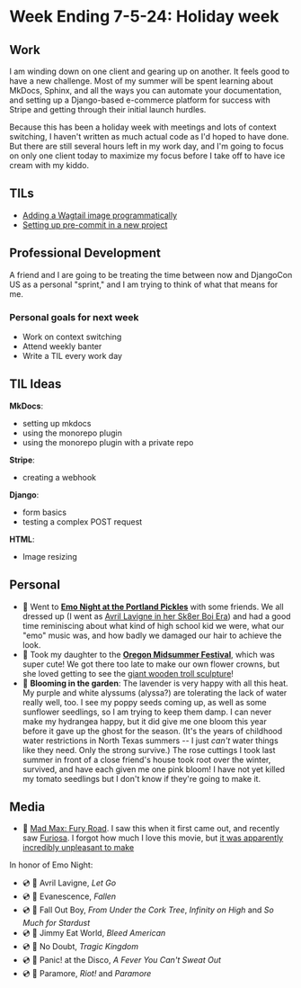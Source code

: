 # Week Ending 7-5-24: Holiday week 

## Work 

I am winding down on one client and gearing up on another. It feels good to have a new challenge. Most of my summer will be spent learning about MkDocs, Sphinx, and all the ways you can automate your documentation, and setting up a Django-based e-commerce platform for success with Stripe and getting through their initial launch hurdles.  

Because this has been a holiday week with meetings and lots of context switching, I haven't written as much actual code as I'd hoped to have done. But there are still several hours left in my work day, and I'm going to focus on only one client today to maximize my focus before I take off to have ice cream with my kiddo. 

## TILs 

- [Adding a Wagtail image programmatically](https://github.com/williln/til/blob/main/wagtail/add_image_programmatically.md)
- [Setting up pre-commit in a new project](https://github.com/williln/til/blob/main/pre-commit/setup.md)

## Professional Development 

A friend and I are going to be treating the time between now and DjangoCon US as a personal "sprint," and I am trying to think of what that means for me. 

### Personal goals for next week 

- Work on context switching
- Attend weekly banter
- Write a TIL every work day

## TIL Ideas 

**MkDocs**: 

- setting up mkdocs
- using the monorepo plugin
- using the monorepo plugin with a private repo

**Stripe**:

- creating a webhook

**Django**: 

- form basics
- testing a complex POST request

**HTML**:

- Image resizing

## Personal 

- 🖤 Went to [**Emo Night at the Portland Pickles**](https://eastpdxnews.com/general-news-features/pickles-again-serve-great-baseball-and-big-fun-in-lents/) with some friends. We all dressed up (I went as [Avril Lavigne in her Sk8er Boi Era](https://www.popsugar.com.au/wp-content/uploads/sites/2/2021/06/Untitled-design-2021-06-23T115341.868-1.jpg)) and had a good time reminiscing about what kind of high school kid we were, what our "emo" music was, and how badly we damaged our hair to achieve the look. 
- 🥀 Took my daughter to the [**Oregon Midsummer Festival**](https://www.oregonmidsummer.com/), which was super cute! We got there too late to make our own flower crowns, but she loved getting to see the [giant wooden troll sculpture](https://www.oregonlive.com/living/2023/08/portlands-giant-troll-sculpture-completes-construction-heres-how-to-see-it.html)! 
- 🌺 **Blooming in the garden**: The lavender is very happy with all this heat. My purple and white alyssums (alyssa?) are tolerating the lack of water really well, too. I see my poppy seeds coming up, as well as some sunflower seedlings, so I am trying to keep them damp. I can never make my hydrangea happy, but it did give me one bloom this year before it gave up the ghost for the season. (It's the years of childhood water restrictions in North Texas summers -- I just _can't_ water things like they need. Only the strong survive.) The rose cuttings I took last summer in front of a close friend's house took root over the winter, survived, and have each given me one pink bloom! I have not yet killed my tomato seedlings but I don't know if they're going to make it. 

## Media 

- 🎥 [Mad Max: Fury Road](https://en.wikipedia.org/wiki/Mad_Max:_Fury_Road). I saw this when it first came out, and recently saw [Furiosa](https://en.wikipedia.org/wiki/Furiosa:_A_Mad_Max_Saga). I forgot how much I love this movie, but [it was apparently incredibly unpleasant to make](https://web.archive.org/web/20240208035541/https://www.nytimes.com/2020/05/12/movies/mad-max-fury-road-oral-history.html)

In honor of Emo Night: 

- 💿 🖤 Avril Lavigne, _Let Go_
- 💿 🖤 Evanescence, _Fallen_
- 💿 🖤 Fall Out Boy, _From Under the Cork Tree_, _Infinity on High_ and _So Much for Stardust_
- 💿 🖤 Jimmy Eat World, _Bleed American_
- 💿 🖤 No Doubt, _Tragic Kingdom_
- 💿 🖤 Panic! at the Disco, _A Fever You Can't Sweat Out_
- 💿 🖤 Paramore, _Riot!_ and _Paramore_
